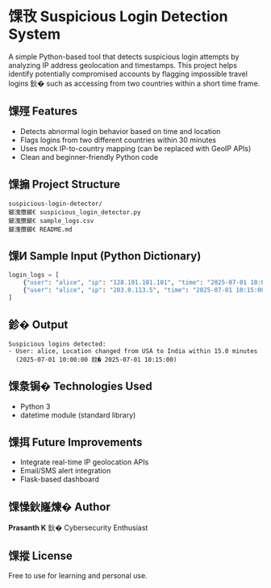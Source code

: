 # 馃攼 Suspicious Login Detection System

A simple Python-based tool that detects suspicious login attempts by analyzing IP address geolocation and timestamps. This project helps identify potentially compromised accounts by flagging impossible travel logins 鈥� such as accessing from two countries within a short time frame.

## 馃殌 Features
- Detects abnormal login behavior based on time and location
- Flags logins from two different countries within 30 minutes
- Uses mock IP-to-country mapping (can be replaced with GeoIP APIs)
- Clean and beginner-friendly Python code

## 馃搧 Project Structure
```
suspicious-login-detector/
鈹溾攢鈹€ suspicious_login_detector.py
鈹溾攢鈹€ sample_logs.csv
鈹溾攢鈹€ README.md
```

## 馃И Sample Input (Python Dictionary)
```python
login_logs = [
    {"user": "alice", "ip": "128.101.101.101", "time": "2025-07-01 10:00:00"},
    {"user": "alice", "ip": "203.0.113.5", "time": "2025-07-01 10:15:00"},
]
```

## 鉁� Output
```
Suspicious logins detected:
- User: alice, Location changed from USA to India within 15.0 minutes
  (2025-07-01 10:00:00 鈫� 2025-07-01 10:15:00)
```

## 馃洜锔� Technologies Used
- Python 3
- datetime module (standard library)

## 馃挕 Future Improvements
- Integrate real-time IP geolocation APIs
- Email/SMS alert integration
- Flask-based dashboard

## 馃懆鈥嶐煉� Author
**Prasanth K** 鈥� Cybersecurity Enthusiast

## 馃摐 License
Free to use for learning and personal use.

